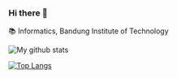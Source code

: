 ### Hi there 👋

📚 Informatics, Bandung Institute of Technology


<!--
**fwznbg/fwznbg** is a ✨ _special_ ✨ repository because its `README.md` (this file) appears on your GitHub profile.

Here are some ideas to get you started:

- 🔭 I’m currently working on ...
- 🌱 I’m currently learning ...
- 👯 I’m looking to collaborate on ...
- 🤔 I’m looking for help with ...
- 💬 Ask me about ...
- 📫 How to reach me: ...
- 😄 Pronouns: ...
- ⚡ Fun fact: ...
-->
![My github stats](https://github-readme-stats.vercel.app/api?username=fwznbg&show_icons=true&theme=dracula)

[![Top Langs](https://github-readme-stats.vercel.app/api/top-langs/?username=fwznbg&layout=compact)](https://github.com/fwznbg/github-readme-stats)
